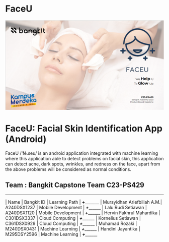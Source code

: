 # FaceU

![alt text](https://github.com/dannriev/FaceU/blob/master/FaceU%20background.png?raw=true)

# FaceU: Facial Skin Identification App (Android)
FaceU /’fé.seu/ is an android application integrated with machine learning where this application able to detect problems on facial skin, this application can detect acne, dark spots, wrinkles, and redness on the face, apart from the above problems will be considered as normal conditions.

## Team : Bangkit Capstone Team C23-PS429
_________________________________________________________________
| Name                       | Bangkit ID  | Learning Path      |
_____________________________+____________________________________
| Mursyidhan Ariefbillah A.M.| A240DSX1237 | Mobile Development | 
_____________________________+___________________________________
| Lalu Rudi Setiawan         | A240DSX1120 | Mobile Development |
_____________________________+___________________________________
| Hervin Fakhrul Mahardika   | C301DSX3337 | Cloud Computing    |
_____________________________+___________________________________
| Kornelius Setiawan         | C361DSX0929 | Cloud Computing    |
_____________________________+___________________________________
| Muhamad Rozaki             | M240DSX0431 | Machine Learning   |
_____________________________+___________________________________
| Handini Jayantika          | M295DSY2596 | Machine Learning   |
_____________________________+___________________________________
